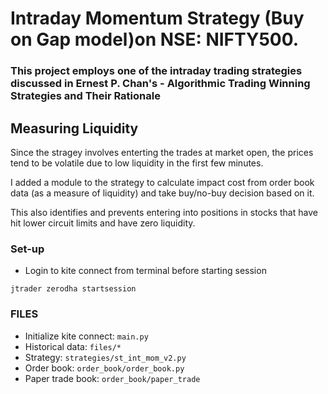 # Intraday Momentum Strategy (Buy on Gap model)on NSE: NIFTY500. 

### This project employs one of the intraday trading strategies discussed in Ernest P. Chan's - Algorithmic Trading Winning Strategies and Their Rationale

## Measuring Liquidity
Since the stragey involves enterting the trades at market open, the prices tend to be volatile due to low liquidity in the first few minutes.

I added a module to the strategy to calculate impact cost from order book data (as a measure of liquidity) and take buy/no-buy decision based on it.

This also identifies and prevents entering into positions in stocks that have hit lower circuit limits and have zero liquidity. 

### Set-up

- Login to kite connect from terminal before starting session

```jtrader zerodha startsession```

### FILES

- Initialize kite connect: `main.py`
- Historical data: `files/*`
- Strategy: `strategies/st_int_mom_v2.py`
- Order book: `order_book/order_book.py`
- Paper trade book: `order_book/paper_trade`
